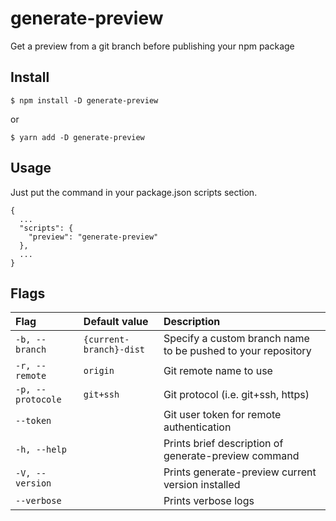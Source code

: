 # generate-preview

Get a preview from a git branch before publishing your npm package

## Install

```
$ npm install -D generate-preview
```

or

```
$ yarn add -D generate-preview
```

## Usage

Just put the command in your package.json scripts section.

```metadata json
{
  ...
  "scripts": {
    "preview": "generate-preview"
  },
  ...
}
```

## Flags

| Flag              | Default value | Description                                          |
| :---------------- | :------------ | :--------------------------------------------------- |
| `-b, --branch`    | `{current-branch}-dist`      | Specify a custom branch name to be pushed to your repository                               |
| `-r, --remote`    | `origin`      | Git remote name to use                               |
| `-p, --protocole` | `git+ssh`     | Git protocol (i.e. git+ssh, https)                   |
| `--token`         |               | Git user token for remote authentication             |
| `-h, --help`      |               | Prints brief description of generate-preview command |
| `-V, --version`   |               | Prints generate-preview current version installed    |
| `--verbose`       |               | Prints verbose logs                                  |
